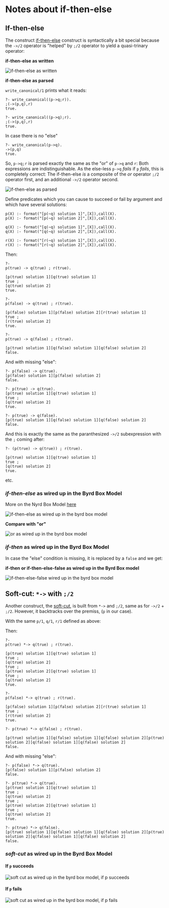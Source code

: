 # Notes about if-then-else

## If-then-else

The construct [if-then-else](https://eu.swi-prolog.org/pldoc/doc_for?object=(-%3E)/2) construct is syntactically a bit special 
because the `->/2` operator is "helped" by `;/2` operator to yield a quasi-trinary operator:

**if-then-else as written**

![if-then-else as written](pics/if_then_else_as_written.png)

**if-then-else as parsed**

`write_canonical/1` prints what it reads:

```
?- write_canonical((p->q;r)).
;(->(p,q),r)
true.

?- write_canonical((p->q);r).
;(->(p,q),r)
true.
```

In case there is no "else"

```
?- write_canonical(p->q).
->(p,q)
true.
```

So, `p->q;r` is parsed exactly the same as the "or" of `p->q` and `r`: Both expressions are indistinguishable.
As the else-less `p->q` _fails_ if `p` _fails_, this is completely correct: The if-then-else _is_ a composite of the _or_ operator `;/2` 
operator first, and an additional `->/2` operator second.

![if-then-else as parsed](pics/if_then_else_as_parsed.png)

Define predicates which you can cause to succeed or fail by argument and which have several solutions:

```
p(X) :- format("[p(~q) solution 1]",[X]),call(X).
p(X) :- format("[p(~q) solution 2]",[X]),call(X).

q(X) :- format("[q(~q) solution 1]",[X]),call(X).
q(X) :- format("[q(~q) solution 2]",[X]),call(X).

r(X) :- format("[r(~q) solution 1]",[X]),call(X).
r(X) :- format("[r(~q) solution 2]",[X]),call(X).
```

Then:

```
?- 
p(true) -> q(true) ; r(true).

[p(true) solution 1][q(true) solution 1]
true ;
[q(true) solution 2]
true.
```

```
?- 
p(false) -> q(true) ; r(true).

[p(false) solution 1][p(false) solution 2][r(true) solution 1]
true ;
[r(true) solution 2]
true.
```

```
?-
p(true) -> q(false) ; r(true).

[p(true) solution 1][q(false) solution 1][q(false) solution 2]
false.
```

And with missing "else":

```
?- p(false) -> q(true).
[p(false) solution 1][p(false) solution 2]
false.
```

``` 
?- p(true) -> q(true). 
[p(true) solution 1][q(true) solution 1]
true ;
[q(true) solution 2]
true.
```

``` 
?- p(true) -> q(false).
[p(true) solution 1][q(false) solution 1][q(false) solution 2]
false.
```

And this is exactly the same as the paranthesized `->/2` subexpression with the `;` coming after:

```
?- (p(true) -> q(true)) ; r(true).

[p(true) solution 1][q(true) solution 1]
true ;
[q(true) solution 2]
true.
```

etc.

### _if-then-else_ as wired up in the Byrd Box Model

More on the Nyrd Box Model [here](../other_notes/about_byrd_box_model)

![if-then-else as wired up in the byrd box model](pics/if_then_else_as_wired_up_in_the_byrd_box_model.png)

**Compare with "or"**

![or as wired up in the byrd box model](pics/or_as_wired_up_in_the_byrd_box_model.png)

### _if-then_ as wired up in the Byrd Box Model

In case the "else" condition is missing, it is replaced by a `false` and we get:

**if-then or if-then-else-false as wired up in the Byrd Box model**

![if-then-else-false wired up in the byrd box model](pics/if_then_as_wired_up_in_the_byrd_box_model.png)

## Soft-cut: `*->` with `;/2`

Another construct, the [soft-cut](https://eu.swi-prolog.org/pldoc/doc_for?object=(*-%3E)/2), is built from `*->` and `;/2`, same as for `->/2` + `;/2`.
However, it backtracks over the premiss, (`p` in our case).

With the same `p/1`, `q/1`, `r/1` defined as above:

Then:

```
?- 
p(true) *-> q(true) ; r(true).

[p(true) solution 1][q(true) solution 1]
true ;
[q(true) solution 2]
true ;
[p(true) solution 2][q(true) solution 1]
true ;
[q(true) solution 2]
true.
```

```
?- 
p(false) *-> q(true) ; r(true).

[p(false) solution 1][p(false) solution 2][r(true) solution 1]
true ;
[r(true) solution 2]
true.
```

```
?- p(true) *-> q(false) ; r(true).

[p(true) solution 1][q(false) solution 1][q(false) solution 2][p(true) solution 2][q(false) solution 1][q(false) solution 2]
false.
```

And with missing "else":

```
?- p(false) *-> q(true).
[p(false) solution 1][p(false) solution 2]
false.
```

``` 
?- p(true) *-> q(true). 
[p(true) solution 1][q(true) solution 1]
true ;
[q(true) solution 2]
true ;
[p(true) solution 2][q(true) solution 1]
true ;
[q(true) solution 2]
true.
```

``` 
?- p(true) *-> q(false).
[p(true) solution 1][q(false) solution 1][q(false) solution 2][p(true) solution 2][q(false) solution 1][q(false) solution 2]
false.
```

### _soft-cut_ as wired up in the Byrd Box Model

#### If `p` succeeds

![soft cut as wired up in the byrd box model, if p succeeds](pics/soft_cut_as_wired_up_in_the_byrd_box_model_p_succeeds.png)

#### If `p` fails

![soft cut as wired up in the byrd box model, if p fails](pics/soft_cut_as_wired_up_in_the_byrd_box_model_p_fails.png)
